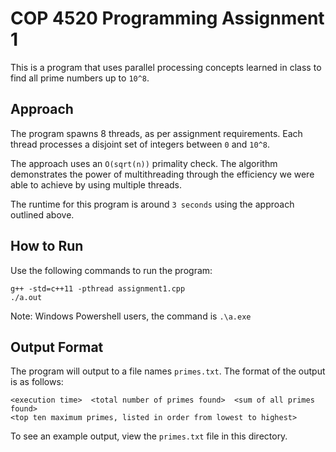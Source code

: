 # COP 4520 Programming Assignment 1

This is a program that uses parallel processing concepts learned in class to find all prime numbers up to `10^8`.

## Approach

The program spawns 8 threads, as per assignment requirements. Each thread processes a disjoint set of integers between `0` and `10^8`.

The approach uses an `O(sqrt(n))` primality check. The algorithm demonstrates the power of multithreading through the efficiency we were able to achieve by using multiple threads.

The runtime for this program is around `3 seconds` using the approach outlined above.

## How to Run

Use the following commands to run the program:

```
g++ -std=c++11 -pthread assignment1.cpp
./a.out
```

Note: Windows Powershell users, the command is `.\a.exe`

## Output Format

The program will output to a file names `primes.txt`. The format of the output is as follows:

```
<execution time>  <total number of primes found>  <sum of all primes found> 
<top ten maximum primes, listed in order from lowest to highest> 
```

To see an example output, view the `primes.txt` file in this directory.
